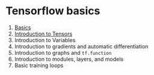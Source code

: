 # Tensorflow basics
1. [Basics](basics/basics.ipynb)
2. [Introduction to Tensors](basics/tensor.ipynb)
3. Introduction to Variables
4. Introduction to gradients and automatic differentiation
5. Introduction to graphs and `tf.function`
6. Introduction to modules, layers, and models
7. Basic training loops

